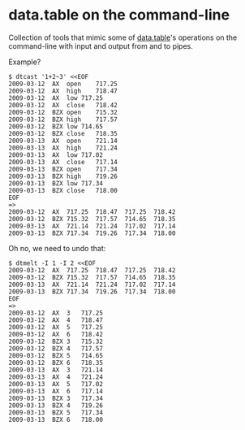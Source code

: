 data.table on the command-line
==============================

Collection of tools that mimic some of [data.table][1]'s operations
on the command-line with input and output from and to pipes.

Example?

    $ dtcast '1+2~3' <<EOF
    2009-03-12	AX	open	717.25
    2009-03-12	AX	high	718.47
    2009-03-12	AX	low	717.25
    2009-03-12	AX	close	718.42
    2009-03-12	BZX	open	715.32
    2009-03-12	BZX	high	717.57
    2009-03-12	BZX	low	714.65
    2009-03-12	BZX	close	718.35
    2009-03-13	AX	open	721.14
    2009-03-13	AX	high	721.24
    2009-03-13	AX	low	717.02
    2009-03-13	AX	close	717.14
    2009-03-13	BZX	open	717.34
    2009-03-13	BZX	high	719.26
    2009-03-13	BZX	low	717.34
    2009-03-13	BZX	close	718.00
    EOF
    =>
    2009-03-12	AX	717.25	718.47	717.25	718.42
    2009-03-12	BZX	715.32	717.57	714.65	718.35
    2009-03-13	AX	721.14	721.24	717.02	717.14
    2009-03-13	BZX	717.34	719.26	717.34	718.00

Oh no, we need to undo that:

    $ dtmelt -I 1 -I 2 <<EOF
    2009-03-12	AX	717.25	718.47	717.25	718.42
    2009-03-12	BZX	715.32	717.57	714.65	718.35
    2009-03-13	AX	721.14	721.24	717.02	717.14
    2009-03-13	BZX	717.34	719.26	717.34	718.00
    EOF
    =>
    2009-03-12	AX	3	717.25
    2009-03-12	AX	4	718.47
    2009-03-12	AX	5	717.25
    2009-03-12	AX	6	718.42
    2009-03-12	BZX	3	715.32
    2009-03-12	BZX	4	717.57
    2009-03-12	BZX	5	714.65
    2009-03-12	BZX	6	718.35
    2009-03-13	AX	3	721.14
    2009-03-13	AX	4	721.24
    2009-03-13	AX	5	717.02
    2009-03-13	AX	6	717.14
    2009-03-13	BZX	3	717.34
    2009-03-13	BZX	4	719.26
    2009-03-13	BZX	5	717.34
    2009-03-13	BZX	6	718.00


  [1]: http://github.com/Rdatatable/data.table/wiki
